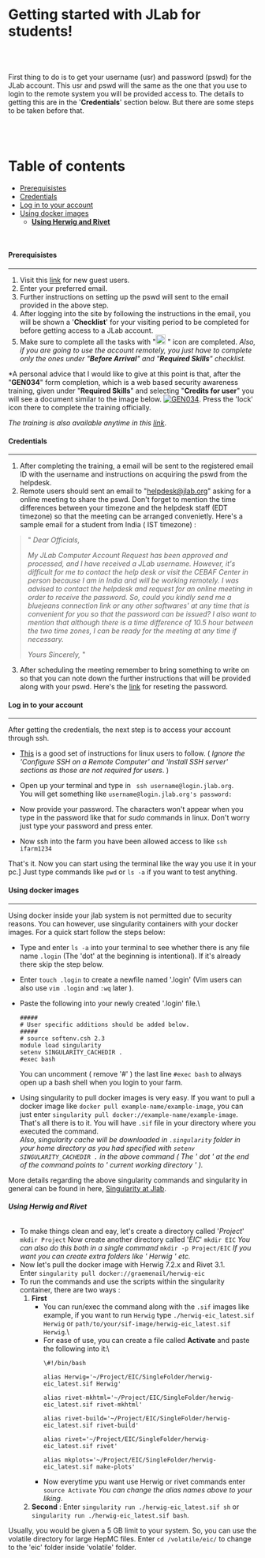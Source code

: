 # Getting started with JLab for students!

<br>
<br>

First thing to do is to get your username (usr) and password (pswd) for the JLab account. This usr and pswd will the same as the one that you use to login to the remote system  you will be provided access to. The details to getting this are in the '**Credentials**' section below. But there are some steps to be taken before that.

<br>
<br>

Table of contents
=================
<!--ts-->
* [Prerequisistes](#prerequisistes)
* [Credentials](#credentials)
* [Log in to your account](#log-in-to-your-account)
* [Using docker images](#using-docker-images)
  * [**Using Herwig and Rivet**](#using-herwig-and-rivet)
<!--te-->

<br>

#### Prerequisistes

------------

1. Visit this [link](https://misportal.jlab.org/jlabAccess/guests "link") for new guest users.
2. Enter your preferred email.
3. Further instructions on setting up the pswd will sent to the email provided in the above step.
4. After logging into the site by following the instructions in the email, you will be shown a '**Checklist**' for your visiting period to be completed for before getting access to a JLab account.
5. Make sure to complete all the tasks with "<img src="https://www.pngkit.com/png/full/281-2818982_red-exclamation-point-png.png" width="20" height="20"> " icon are completed.
*Also, if you are going to use the account remotely, you just have to complete only the ones under "**Before Arrival**" and "**Required Skills**" checklist.*

\*A personal advice that I would like to give at this point is that, after the "**GEN034**" form completion, which is a web based security awareness training, given under "**Required Skills**" and selecting "**Credits for user**" you will see a document similar to the image below. [![GEN034](~/Pictures/Screenshots/GEN034.png "GEN034")](~/Pictures/Screenshots/GEN034.png "GEN034"). Press the 'lock' icon there to complete the training officially.

*The training is also available anytime in this [link](https://www.jlab.org/human_resources/training/webbasedtraining "security training")*.

#### Credentials
------------

1.  After completing the training, a email will be sent to the registered email ID with the username and instructions on acquiring the pswd from the helpdesk.
2. Remote users should sent an email to "helpdesk@jlab.org" asking for a online meeting to share the pswd. Don't forget to mention the time differences between your timezone and the helpdesk staff (EDT timezone) so that the meeting can be arranged convenietly. Here's a sample email for a student from India ( IST timezone) :

  > " *Dear Officials,*
  >
  >*My JLab Computer Account Request has been approved and processed, and I have received a JLab username. However, it's difficult for me to contact the help desk
  >or visit the CEBAF Center in person because I am in India and will be working remotely. I was advised to contact the helpdesk and request for an online meeting
  >in order to receive the password. So, could you kindly send me a bluejeans connection link or any other softwares' at any time that is convenient for you so
  >that the password can be issued? I also want to mention that although there is a time difference of 10.5 hour between the two time zones, I can be ready for
  >the meeting at any time if necessary.*
  >
  >*Yours Sincerely,* "

3. After scheduling the meeting remember to bring something to write on so that you can note down the further instructions that will be provided along with your pswd. Here's the [link](https://jman.jlab.org/jpasswd "Password") for reseting the password.

#### Log in to your account

------------

After getting the credentials, the next step is to access your account through ssh.
-  [This](https://averagelinuxuser.com/how-to-install-and-use-ssh-on-linux/ "Linux ssh") is a good set of instructions for linux users to follow. ( *Ignore the 'Configure SSH on a Remote Computer' and 'Install SSH server' sections as those are not required for users*. )

- Open up your terminal and type in ` ssh username@login.jlab.org`.\
You will get something like `username@login.jlab.org's password:`

- Now provide your password. The characters won't appear when you type in the password like that for *sudo* commands in linux. Don't worry just type your password and press enter.

- Now ssh into the farm you have been allowed access to like `ssh ifarm1234`

That's it. Now you can start using the terminal like the way you use it in your pc.]
Just type commands like `pwd` or `ls -a` if you want to test anything.

#### Using docker images

------------

Using docker inside your jlab system is not permitted due to security reasons. You can however, use singularity containers with your docker images. For a quick start follow the steps below:

- Type and enter `ls -a` into your terminal to see whether there is any file name `.login` (The 'dot' at the beginning is intentional). If it's already there skip the step below.
- Enter `touch .login` to create a newfile named '.login' (Vim users can also use `vim .login` and `:wq` later ).
- Paste the following into your newly created '.login' file.\
    ```
    #####
    # User specific additions should be added below.
    #####
    # source softenv.csh 2.3
    module load singularity
    setenv SINGULARITY_CACHEDIR .
    #exec bash
    ```
    You can uncomment ( remove '#' ) the last line `#exec bash` to always open up a bash shell when you login to your farm.

- Using singularity to pull docker images is very easy. If you want to pull a docker image like `docker pull example-name/example-image`, you can just enter `singularity pull docker://example-name/example-image`. That's all there is to it. You will have `.sif` file in your directory where you executed the command.\
*Also, singularity cache will be downloaded in `.singularity` folder in your home directory as you had specified with `setenv SINGULARITY_CACHEDIR .` in the above command ( The *' dot '* at the end of the command points to *' current working directory '* ).*

More details regarding the above singularity commands and singularity in general can be found in here, [Singularity at Jlab](https://jeffersonlab.github.io/swcarpentry-jlab-singularity/ "Singularity at Jlab").

###### **Using Herwig and Rivet**

- To make things clean and eay, let's create a directory called '*Project*'
	`mkdir Project`
	Now create another directory called '*EIC*'
	`mkdir EIC`
	*You can also do this both in a single command*  `mkdir -p Project/EIC`
	*If you want you can create extra folders like *' Herwig '* etc.*
- Now let's pull the docker image with Herwig 7.2.x and Rivet 3.1.\
Enter `singularity pull docker://graemenail/herwig-eic`
- To run the commands and use the scripts within the singularity container, there are two ways :
	1. **First**
		- You can run/exec the command along with the `.sif` images like example, if you want to run `Herwig` type `./herwig-eic_latest.sif Herwig` or `path/to/your/sif-image/herwig-eic_latest.sif Herwig`.\
		- For ease of use, you can create a file called **Activate** and paste the following into it:\
			```
			\#!/bin/bash

			alias Herwig='~/Project/EIC/SingleFolder/herwig-eic_latest.sif Herwig'

			alias rivet-mkhtml='~/Project/EIC/SingleFolder/herwig-eic_latest.sif rivet-mkhtml'

			alias rivet-build='~/Project/EIC/SingleFolder/herwig-eic_latest.sif rivet-build'

			alias rivet='~/Project/EIC/SingleFolder/herwig-eic_latest.sif rivet'

			alias mkplots='~/Project/EIC/SingleFolder/herwig-eic_latest.sif make-plots'
			```
		- Now everytime ypu want use Herwig or rivet commands enter `source Activate`
		*You can change the alias names above to your liking*.
	2. **Second** : Enter `singularity run ./herwig-eic_latest.sif sh` or `singularity run ./herwig-eic_latest.sif bash`.

Usually, you would be given a 5 GB limit to your system. So, you can use the volatile directory for large HepMC files. Enter `cd /volatile/eic/` to change to the 'eic' folder inside 'volatile' folder. 
